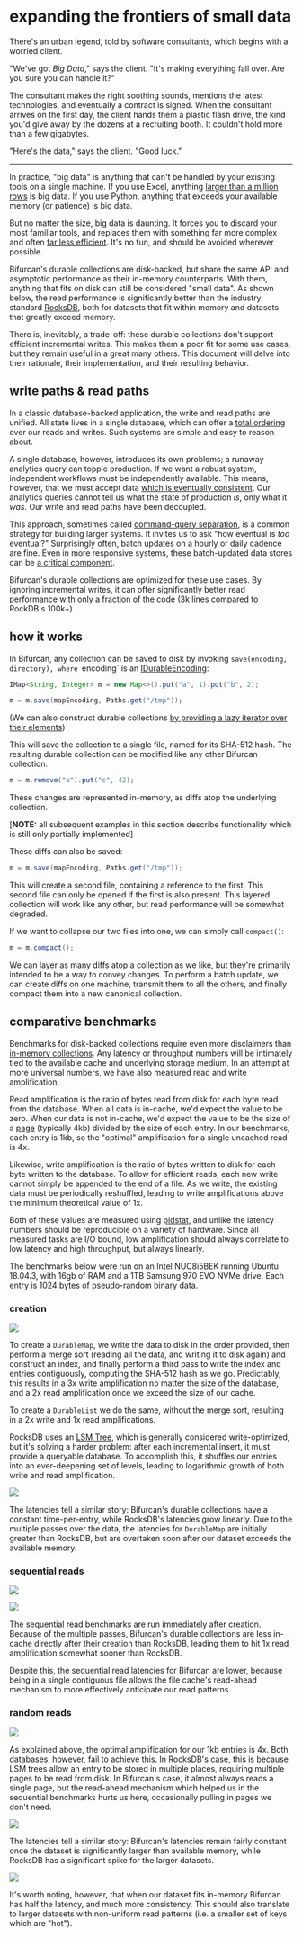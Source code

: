 # expanding the frontiers of small data

There's an urban legend, told by software consultants, which begins with a worried client.

"We've got *Big Data*," says the client.  "It's making everything fall over.  Are you sure you can handle it?"

The consultant makes the right soothing sounds, mentions the latest technologies, and eventually a contract is signed.  When the consultant arrives on the first day, the client hands them a plastic flash drive, the kind you'd give away by the dozens at a recruiting booth.  It couldn't hold more than a few gigabytes.

"Here's the data," says the client.  "Good luck."

---

In practice, "big data" is anything that can't be handled by your existing tools on a single machine.  If you use Excel, anything [larger than a million rows](https://support.office.com/en-us/article/excel-specifications-and-limits-1672b34d-7043-467e-8e27-269d656771c3) is big data.  If you use Python, anything that exceeds your available memory (or patience) is big data.  

But no matter the size, big data is daunting.  It forces you to discard your most familiar tools, and replaces them with something far more complex and often [far less efficient](https://www.usenix.org/system/files/conference/hotos15/hotos15-paper-mcsherry.pdf).  It's no fun, and should be avoided wherever possible.

Bifurcan's durable collections are disk-backed, but share the same API and asymptotic performance as their in-memory counterparts.  With them, anything that fits on disk can still be considered "small data".  As shown below, the read performance is significantly better than the industry standard [RocksDB](https://rocksdb.org/), both for datasets that fit within memory and datasets that greatly exceed memory.

There is, inevitably, a trade-off: these durable collections don't support efficient incremental writes.  This makes them a poor fit for some use cases, but they remain useful in a great many others.  This document will delve into their rationale, their implementation, and their resulting behavior.

## write paths & read paths

In a classic database-backed application, the write and read paths are unified.  All state lives in a single database, which can offer a [total ordering](https://jepsen.io/consistency/models/serializable) over our reads and writes.  Such systems are simple and easy to reason about.

A single database, however, introduces its own problems; a runaway analytics query can topple production.  If we want a robust system, independent workflows must be independently available.  This means, however, that we must accept data [which is eventually consistent](https://en.wikipedia.org/wiki/CAP_theorem).  Our analytics queries cannot tell us what the state of production *is*, only what it *was*.  Our write and read paths have been decoupled.

This approach, sometimes called [command-query separation](https://en.wikipedia.org/wiki/Command%E2%80%93query_separation), is a common strategy for building larger systems.  It invites us to ask "how eventual is *too* eventual?"  Surprisingly often, batch updates on a hourly or daily cadence are fine.  Even in more responsive systems, these batch-updated data stores can be [a critical component](https://en.wikipedia.org/wiki/Lambda_architecture#Batch_layer).

Bifurcan's durable collections are optimized for these use cases.  By ignoring incremental writes, it can offer significantly better read performance with only a fraction of the code (3k lines compared to RockDB's 100k+).

## how it works

In Bifurcan, any collection can be saved to disk by invoking `save(encoding, directory), where `encoding` is an [IDurableEncoding](https://lacuna.io/docs/bifurcan/io/lacuna/bifurcan/IDurableEncoding.html):

```java
IMap<String, Integer> m = new Map<>().put("a", 1).put("b", 2);

m = m.save(mapEncoding, Paths.get("/tmp"));
```

(We can also construct durable collections [by providing a lazy iterator over their elements](https://lacuna.io/docs/bifurcan/io/lacuna/bifurcan/DurableMap.html#from-java.util.Iterator-io.lacuna.bifurcan.IDurableEncoding.Map-java.nio.file.Path-int-))

This will save the collection to a single file, named for its SHA-512 hash.  The resulting durable collection can be modified like any other Bifurcan collection:

```java
m = m.remove("a").put("c", 42);
```

These changes are represented in-memory, as diffs atop the underlying collection.  

[**NOTE:** all subsequent examples in this section describe functionality which is still only partially implemented]

These diffs can also be saved:

```java
m = m.save(mapEncoding, Paths.get("/tmp"));
```

This will create a second file, containing a reference to the first.  This second file can only be opened if the first is also present.  This layered collection will work like any other, but read performance will be somewhat degraded. 

If we want to collapse our two files into one, we can simply call `compact()`:

```java
m = m.compact();
```

We can layer as many diffs atop a collection as we like, but they're primarily intended to be a way to convey changes.  To perform a batch update, we can create diffs on one machine, transmit them to all the others, and finally compact them into a new canonical collection.  

## comparative benchmarks

Benchmarks for disk-backed collections require even more disclaimers than [in-memory collections](comparison.md#methodology).  Any latency or throughput numbers will be intimately tied to the available cache and underlying storage medium.  In an attempt at more universal numbers, we have also measured read and write amplification.

Read amplification is the ratio of bytes read from disk for each byte read from the database.  When all data is in-cache, we'd expect the value to be zero.  When our data is not in-cache, we'd expect the value to be the size of a [page](https://en.wikipedia.org/wiki/Page_(computer_memory)) (typically 4kb) divided by the size of each entry.  In our benchmarks, each entry is 1kb, so the "optimal" amplification for a single uncached read is 4x.  

Likewise, write amplification is the ratio of bytes written to disk for each byte written to the database.  To allow for efficient reads, each new write cannot simply be appended to the end of a file.  As we write, the existing data must be periodically reshuffled, leading to write amplifications above the minimum theoretical value of 1x.

Both of these values are measured using [pidstat](https://linux.die.net/man/1/pidstat), and unlike the latency numbers should be reproducible on a variety of hardware.  Since all measured tasks are I/O bound, low amplification should always correlate to low latency and high throughput, but always linearly.

The benchmarks below were run on an Intel NUC8i5BEK running Ubuntu 18.04.3, with 16gb of RAM and a 1TB Samsung 970 EVO NVMe drive.  Each entry is 1024 bytes of pseudo-random binary data.

### creation

![](../benchmarks/images/durable_write.png)

To create a `DurableMap`, we write the data to disk in the order provided, then perform a merge sort (reading all the data, and writing it to disk again) and construct an index, and finally perform a third pass to write the index and entries contiguously, computing the SHA-512 hash as we go.  Predictably, this results in a 3x write amplification no matter the size of the database, and a 2x read amplification once we exceed the size of our cache.

To create a `DurableList` we do the same, without the merge sort, resulting in a 2x write and 1x read amplifications.

RocksDB uses an [LSM Tree](https://en.wikipedia.org/wiki/Log-structured_merge-tree), which is generally considered write-optimized, but it's solving a harder problem: after each incremental insert, it must provide a queryable database.  To accomplish this, it shuffles our entries into an ever-deepening set of levels, leading to logarithmic growth of both write and read amplification.

![](../benchmarks/images/durable_write_duration.png)

The latencies tell a similar story: Bifurcan's durable collections have a constant time-per-entry, while RocksDB's latencies grow linearly.  Due to the multiple passes over the data, the latencies for `DurableMap` are initially greater than RocksDB, but are overtaken soon after our dataset exceeds the available memory.

### sequential reads

![](../benchmarks/images/durable_sequential_read.png)

![](../benchmarks/images/durable_sequential_read_duration.png)

The sequential read benchmarks are run immediately after creation.  Because of the multiple passes, Bifurcan's durable collections are less in-cache directly after their creation than RocksDB, leading them to hit 1x read amplification somewhat sooner than RocksDB.

Despite this, the sequential read latencies for Bifurcan are lower, because being in a single contiguous file allows the file cache's read-ahead mechanism to more effectively anticipate our read patterns.

### random reads

![](../benchmarks/images/durable_random_read.png)

As explained above, the optimal amplification for our 1kb entries is 4x.  Both databases, however, fail to achieve this.  In RocksDB's case, this is because LSM trees allow an entry to be stored in multiple places, requiring multiple pages to be read from disk.  In Bifurcan's case, it almost always reads a single page, but the read-ahead mechanism which helped us in the sequential benchmarks hurts us here, occasionally pulling in pages we don't need.

![](../benchmarks/images/durable_random_read_duration.png)

The latencies tell a similar story: Bifurcan's latencies remain fairly constant once the dataset is significantly larger than available memory, while RocksDB has a significant spike for the larger datasets.

![](../benchmarks/images/durable_in_cache_random_read_duration.png)

It's worth noting, however, that when our dataset fits in-memory Bifurcan has half the latency, and much more consistency.  This should also translate to larger datasets with non-uniform read patterns (i.e. a smaller set of keys which are "hot").  
